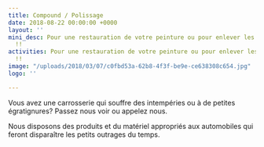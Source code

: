 ```yaml
---
title: Compound / Polissage
date: 2018-08-22 00:00:00 +0000
layout: ''
mini_desc: Pour une restauration de votre peinture ou pour enlever les égratignures
  !!
activities: Pour une restauration de votre peinture ou pour enlever les égratignures
  !!
image: "/uploads/2018/03/07/c0fbd53a-62b8-4f3f-be9e-ce638308c654.jpg"
logo: ''

---
```

Vous avez une carrosserie qui souffre des intempéries ou à de petites égratignures? Passez nous voir ou appelez nous.

Nous disposons des produits et du matériel appropriés aux automobiles qui feront disparaître les petits outrages du temps.